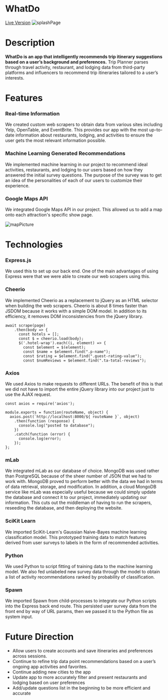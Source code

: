 # WhatDo

[Live Version](http://whatdo-sf.herokuapp.com/#/survey)
![splashPage](https://i.imgur.com/pGGPZds.gif)


# Description

**WhatDo is an app that intelligently recommends trip itinerary suggestions based on a user’s background and preferences.** Trip Planner parses through travel activity, restaurant, and lodging data from third-party platforms and influencers to recommend trip itineraries tailored to a user’s interests.



# Features
### Real-time Information
We created custom web scrapers to obtain data from various sites including Yelp, OpenTable, and EventBrite.  This provides our app with the most up-to-date information about restaurants, lodging, and activities to ensure the user  gets the most relevant information possible.

### Machine Learning Generated Recommendations
We implemented machine learning in our project to recommend ideal activities, restaurants, and lodging to our users based on how they answered the initial survey questions.  The purpose of the survey was to get an idea of the personalities of each of our users to customize their experience.


### Google Maps API
We integrated Google Maps API in our project.  This allowed us to add a map onto each attraction's specific show page.

![mapPicture](https://i.imgur.com/3zj8UYe.png)




# Technologies
### Express.js
We used this to set up our back end.  One of the main advantages of using Express were that we were able to create our web scrapers using this.  

### Cheerio
We implemented Cheerio as a replacement to jQuery as an HTML selector when building the web scrapers.  Cheerio is about 8 times faster than JSDOM because it works with a simple DOM model.  In addition to its efficiency, it removes DOM inconsistencies from the jQuery library.

```
await scrape(page)
    .then(body => {
      const hotels = [];
      const $ = cheerio.load(body);
      $('.hotel-wrap').each((i, element) => {
        const $element = $(element);
        const $name = $element.find(".p-name");
        const $rating = $element.find(".guest-rating-value");
        const $numReviews = $element.find(".ta-total-reviews");
```

### Axios
We used Axios to make requests to different URLs.  The benefit of this is that we did not have to import the entire jQuery library into our project just to use the AJAX request.

```
const axios = require('axios');

module.exports = function(routeName, object) {
  axios.post(`http://localhost:8000/${ routeName }`, object)
    .then(function (response) {
      console.log("posted to database");
    })
    .catch(function (error) {
      console.log(error);
    });
};

```

### mLab
We integrated mLab as our database of choice.  MongoDB was used rather than PostgreSQL because of the sheer number of JSON that we had to work with.  MongoDB proved to perform better with the data we had in terms of data retrieval, storage, and modification.  In addition, a cloud MongoDB service like mLab was especially useful because we could simply update the database and connect it to our project, immediately updating our information.  This cuts out the middleman of having to run the scrapers, reseeding the database, and then deploying the website.

### SciKit Learn
We imported SciKit-Learn's Gaussian Naive-Bayes machine learning classification model.   This prototyped training data to match features derived from user surveys to labels in the form of recommended activities.

### Python
We used Python to script fitting of training data to the machine learning model.  We also fed unlabeled new survey data through the model to obtain a list of activity recommendations ranked by probability of classification.

### Spawn
We imported Spawn from child-processes to integrate our Python scripts into the Express back end route.  This persisted user survey data from the front end by way of URL params, then we passed it to the Python file as system input.



# Future Direction
* Allow users to create accounts and save itineraries and preferences across sessions.
* Continue to refine trip data point recommendations based on a user’s ongoing app activities and favorites.
* Continue adding new cities to the app
* Update app to more accurately filter and present restaurants and lodging based on user preferences
* Add/update questions list in the beginning to be more efficient and accurate
